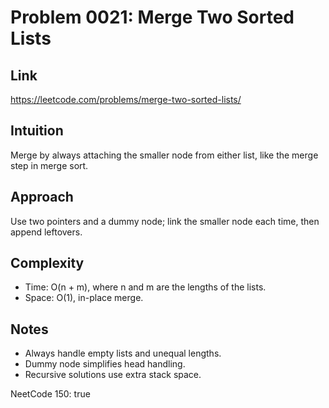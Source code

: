 # Problem 0021: Merge Two Sorted Lists

## Link
https://leetcode.com/problems/merge-two-sorted-lists/

## Intuition
Merge by always attaching the smaller node from either list, like the merge step in merge sort.

## Approach
Use two pointers and a dummy node; link the smaller node each time, then append leftovers.

## Complexity
- Time: O(n + m), where n and m are the lengths of the lists.
- Space: O(1), in-place merge.

## Notes
- Always handle empty lists and unequal lengths.
- Dummy node simplifies head handling.
- Recursive solutions use extra stack space.

NeetCode 150: true
